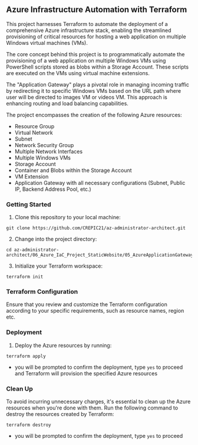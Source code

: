 ## Azure Infrastructure Automation with Terraform

This project harnesses Terraform to automate the deployment of a comprehensive Azure infrastructure stack, enabling the streamlined provisioning of critical resources for hosting a web application on multiple Windows virtual machines (VMs). 

The core concept behind this project is to programmatically automate the provisioning of a web application on multiple Windows VMs using PowerShell scripts stored as blobs within a Storage Account. These scripts are executed on the VMs using virtual machine extensions. 

The "Application Gateway" plays a pivotal role in managing incoming traffic by redirecting it to specific Windows VMs based on the URL path where user will be directed to images VM or videos VM. This approach is enhancing routing and load balancing capabilities.

The project encompasses the creation of the following Azure resources:
- Resource Group
- Virtual Network
- Subnet
- Network Security Group
- Multiple Network Interfaces
- Multiple Windows VMs
- Storage Account
- Container and Blobs within the Storage Account
- VM Extension
- Application Gateway with all necessary configurations (Subnet, Public IP, Backend Address Pool, etc.)

### Getting Started
1. Clone this repository to your local machine:
```shell
git clone https://github.com/CREPIC21/az-administrator-architect.git
```
2. Change into the project directory:
```shell
cd az-administrator-architect/06_Azure_IaC_Project_StaticWebsite/05_AzureApplicationGateway_WindowsVM_Deployment
```
3. Initialize your Terraform workspace:
```shell
terraform init
```
### Terraform Configuration
Ensure that you review and customize the Terraform configuration according to your specific requirements, such as resource names, region etc.

### Deployment
1. Deploy the Azure resources by running:
```shell
terraform apply
```
- you will be prompted to confirm the deployment, type `yes` to proceed and Terraform will provision the specified Azure resources

### Clean Up
To avoid incurring unnecessary charges, it's essential to clean up the Azure resources when you're done with them. Run the following command to destroy the resources created by Terraform:
```shell
terraform destroy
```
- you will be prompted to confirm the deployment, type `yes` to proceed